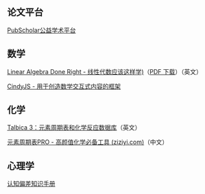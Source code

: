 
## 论文平台

[PubScholar公益学术平台](https://pubscholar.cn/)

## 数学

[Linear Algebra Done Right - 线性代数应该这样学)](https://linear.axler.net/)（[PDF 下载](https://link.springer.com/content/pdf/10.1007/978-3-031-41026-0.pdf)）（英文）

[CindyJS - 用于创造数学交互式内容的框架](https://cindyjs.org/)

## 化学

[Talbica 3：元素周期表和化学反应数据库](https://www.talbica.com/)（英文）

[元素周期表PRO - 高颜值化学必备工具 (ziziyi.com)](https://pt.ziziyi.com/)（中文）

## 心理学

[认知偏差知识手册 ](https://s75w5y7vut.feishu.cn/docs/doccn3BatnScBJe7wD7K3S5poFf)

